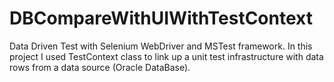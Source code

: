 # DBCompareWithUIWithTestContext
Data Driven Test with Selenium WebDriver and MSTest framework. 
In this project I used TestContext class to link up a unit test infrastructure with data rows from a data source (Oracle DataBase).
